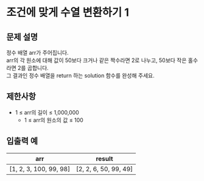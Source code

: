 # 조건에 맞게 수열 변환하기 1

## 문제 설명

정수 배열 arr가 주어집니다.  
arr의 각 원소에 대해 값이 50보다 크거나 같은 짝수라면 2로 나누고, 50보다 작은 홀수라면 2를 곱합니다.  
그 결과인 정수 배열을 return 하는 solution 함수를 완성해 주세요.  


## 제한사항

- 1 ≤ arr의 길이 ≤ 1,000,000
  - 1 ≤ arr의 원소의 값 ≤ 100


## 입출력 예

| arr                    | result                |
|------------------------|-----------------------|
| [1, 2, 3, 100, 99, 98] | [2, 2, 6, 50, 99, 49] |
